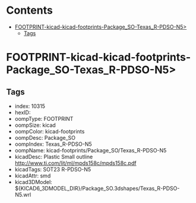



Contents
========

* [FOOTPRINT-kicad-kicad-footprints-Package_SO-Texas_R-PDSO-N5>](#footprint-kicad-kicad-footprints-package_so-texas_r-pdso-n5)
	* [Tags](#tags)

# FOOTPRINT-kicad-kicad-footprints-Package_SO-Texas_R-PDSO-N5>

## Tags

- index: 10315
- hexID: 
- oompType: FOOTPRINT
- oompSize: kicad
- oompColor: kicad-footprints
- oompDesc: Package_SO
- oompIndex: Texas_R-PDSO-N5
- oompName: kicad-footprints/Package_SO/Texas_R-PDSO-N5
- kicadDesc: Plastic Small outline http://www.ti.com/lit/ml/mpds158c/mpds158c.pdf
- kicadTags: SOT23 R-PDSO-N5
- kicadAttr: smd
- kicad3DModel: ${KICAD6_3DMODEL_DIR}/Package_SO.3dshapes/Texas_R-PDSO-N5.wrl
